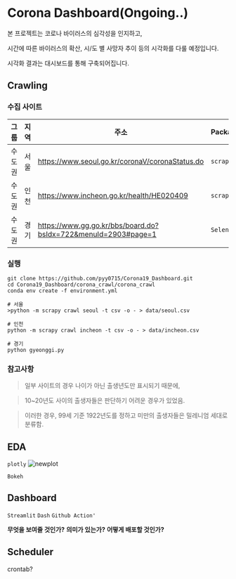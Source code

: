 # Corona Dashboard(Ongoing..)

본 프로젝트는 코로나 바이러스의 심각성을 인지하고,

시간에 따른 바이러스의 확산, 시/도 별 사망자 추이 등의 시각화를 다룰 예정입니다.

시각화 결과는 대시보드를 통해 구축되어집니다.

## Crawling

### 수집 사이트

그룹  | 지역 | 주소                                                               | Package    | Code
--- | -- | ---------------------------------------------------------------- | ---------- | ---------------------------------------------------------------------------------------------------------------------------
수도권 | 서울 | <https://www.seoul.go.kr/coronaV/coronaStatus.do>                | `scrapy`   | [Link](https://github.com/pyy0715/Corona19_Dashboard/blob/master/corona_crawl/corona_crawl/corona_crawl/spiders/seoul.py)
수도권 | 인천 | <https://www.incheon.go.kr/health/HE020409>                      | `scrapy`   | [Link](https://github.com/pyy0715/Corona19_Dashboard/blob/master/corona_crawl/corona_crawl/corona_crawl/spiders/incheon.py)
수도권 | 경기 | <https://www.gg.go.kr/bbs/board.do?bsIdx=722&menuId=2903#page=1> | `Selenium` | [Link](https://github.com/pyy0715/Corona19_Dashboard/blob/master/corona_crawl/corona_crawl/gyeonggi.py)

### 실행

```
git clone https://github.com/pyy0715/Corona19_Dashboard.git
cd Corona19_Dashboard/corona_crawl/corona_crawl
conda env create -f environment.yml

# 서울
>python -m scrapy crawl seoul -t csv -o - > data/seoul.csv

# 인천
python -m scrapy crawl incheon -t csv -o - > data/incheon.csv

# 경기
python gyeonggi.py
```

### 참고사항

> 일부 사이트의 경우 나이가 아닌 출생년도만 표시되기 때문에,

> 10~20년도 사이의 출생자들은 판단하기 어려운 경우가 있었음.

> 이러한 경우, 99세 기준 1922년도를 정하고 미만의 출생자들은 밀레니엄 세대로 분류함.

## EDA

`plotly` ![newplot](https://user-images.githubusercontent.com/47301926/77945194-392f9980-72fb-11ea-8a02-3a782a0b9a22.png)

`Bokeh`

## Dashboard

`Streamlit` `Dash` `Github Action'`

**무엇을 보여줄 것인가?** **의미가 있는가?** **어떻게 배포할 것인가?**

## Scheduler

crontab?
